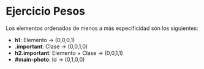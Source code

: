# Ejercicio Pesos
Los elementos ordenados de menos a más especificidad són los siguientes:
- **h1**: Elemento -> (0,0,0,1)
- **.important**: Clase -> (0,0,1,0)
- **h2.important**: Elemento + Clase -> (0,0,1,1)
- **#main-photo**: Id -> (0,1,0,0)